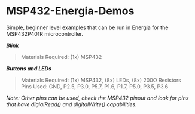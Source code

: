 # MSP432-Energia-Demos
Simple, beginner level examples that can be run in Energia for the MSP432P401R microcontroller.

***Blink*** 
>Materials Required: (1x) MSP432

***Buttons and LEDs***
>Materials Required: (1x) MSP432, (8x) LEDs, (8x) 200Ω Resistors<br/>
Pins Used: GND, P2.5, P3.0, P5.7, P1.6, P1.7, P5.0, P3.5, P3.6

_Note: Other pins can be used, check the MSP432 pinout and look for pins that have digialRead() and digitalWrite() capabilities._
